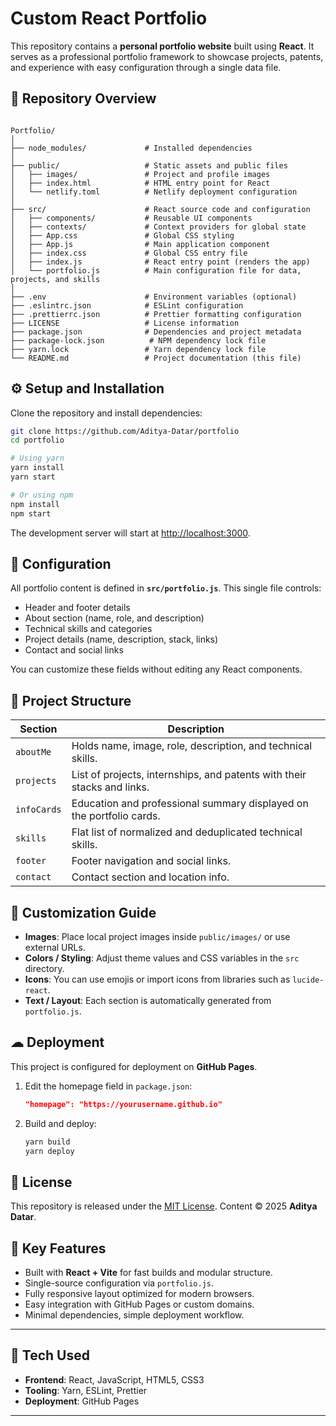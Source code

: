 # Custom React Portfolio

This repository contains a **personal portfolio website** built using **React**. It serves as a professional portfolio framework to showcase projects, patents, and experience with easy configuration through a single data file.



## 📁 Repository Overview

```

Portfolio/
│
├── node_modules/             # Installed dependencies
│
├── public/                   # Static assets and public files
│   ├── images/               # Project and profile images
│   ├── index.html            # HTML entry point for React
│   └── netlify.toml          # Netlify deployment configuration
│
├── src/                      # React source code and configuration
│   ├── components/           # Reusable UI components
│   ├── contexts/             # Context providers for global state
│   ├── App.css               # Global CSS styling
│   ├── App.js                # Main application component
│   ├── index.css             # Global CSS entry file
│   ├── index.js              # React entry point (renders the app)
│   └── portfolio.js          # Main configuration file for data, projects, and skills
│
├── .env                      # Environment variables (optional)
├── .eslintrc.json            # ESLint configuration
├── .prettierrc.json          # Prettier formatting configuration
├── LICENSE                   # License information
├── package.json              # Dependencies and project metadata
├── package-lock.json          # NPM dependency lock file
├── yarn.lock                 # Yarn dependency lock file
└── README.md                 # Project documentation (this file)

```



## ⚙ Setup and Installation

Clone the repository and install dependencies:

```bash
git clone https://github.com/Aditya-Datar/portfolio
cd portfolio

# Using yarn
yarn install
yarn start

# Or using npm
npm install
npm start
````

The development server will start at [http://localhost:3000](http://localhost:3000).



## 🧩 Configuration

All portfolio content is defined in **`src/portfolio.js`**.
This single file controls:

* Header and footer details
* About section (name, role, and description)
* Technical skills and categories
* Project details (name, description, stack, links)
* Contact and social links

You can customize these fields without editing any React components.




## 🧱 Project Structure

| Section     | Description                                                             |
| ----------- | ----------------------------------------------------------------------- |
| `aboutMe`   | Holds name, image, role, description, and technical skills.             |
| `projects`  | List of projects, internships, and patents with their stacks and links. |
| `infoCards` | Education and professional summary displayed on the portfolio cards.    |
| `skills`    | Flat list of normalized and deduplicated technical skills.              |
| `footer`    | Footer navigation and social links.                                     |
| `contact`   | Contact section and location info.                                      |




## 🧠 Customization Guide

* **Images**: Place local project images inside `public/images/` or use external URLs.
* **Colors / Styling**: Adjust theme values and CSS variables in the `src` directory.
* **Icons**: You can use emojis or import icons from libraries such as `lucide-react`.
* **Text / Layout**: Each section is automatically generated from `portfolio.js`.



## ☁ Deployment

This project is configured for deployment on **GitHub Pages**.

1. Edit the homepage field in `package.json`:

   ```json
   "homepage": "https://yourusername.github.io"
   ```

2. Build and deploy:

   ```bash
   yarn build
   yarn deploy
   ```



## 🧾 License

This repository is released under the [MIT License](https://choosealicense.com/licenses/mit/). Content © 2025 **Aditya Datar**.




## 🧩 Key Features

* Built with **React + Vite** for fast builds and modular structure.
* Single-source configuration via `portfolio.js`.
* Fully responsive layout optimized for modern browsers.
* Easy integration with GitHub Pages or custom domains.
* Minimal dependencies, simple deployment workflow.

---

## 🧰 Tech Used

* **Frontend**: React, JavaScript, HTML5, CSS3
* **Tooling**: Yarn, ESLint, Prettier
* **Deployment**: GitHub Pages

---